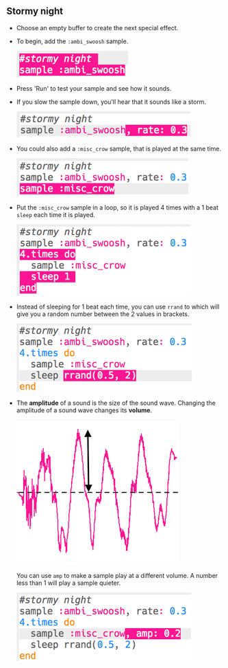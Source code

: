 ## Stormy night

+ Choose an empty buffer to create the next special effect.

+ To begin, add the `:ambi_swoosh` sample.
    
    ![skjermbilde](images/effects-storm-sample.png)

+ Press 'Run' to test your sample and see how it sounds.

+ If you slow the sample down, you'll hear that it sounds like a storm.
    
    ![skjermbilde](images/effects-storm-rate.png)

+ You could also add a `:misc_crow` sample, that is played at the same time.
    
    ![skjermbilde](images/effects-storm-crow.png)

+ Put the `:misc_crow` sample in a loop, so it is played 4 times with a 1 beat `sleep` each time it is played.
    
    ![skjermbilde](images/effects-storm-crow-repeat.png)

+ Instead of sleeping for 1 beat each time, you can use `rrand` to which will give you a random number between the 2 values in brackets.
    
    ![skjermbilde](images/effects-storm-crow-rand.png)

+ The **amplitude** of a sound is the size of the sound wave. Changing the amplitude of a sound wave changes its **volume**.
    
    ![amplitude](images/effects-amplitude.png)
    
    You can use `amp` to make a sample play at a different volume. A number less than 1 will play a sample quieter.
    
    ![skjermbilde](images/effects-storm-crow-amp.png)